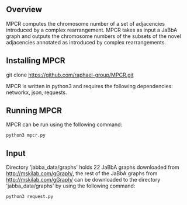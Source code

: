 ## Overview

MPCR computes the chromosome number of a set of adjacencies introduced by a complex rearrangement. MPCR takes as input a JaBbA graph and outputs the chromosome numbers of the subsets of the novel adjacencies annotated as introduced by complex rearrangements.  

## Installing MPCR

git clone https://github.com/raphael-group/MPCR.git

MPCR is written in python3 and requires the following dependencies: networkx, json, requests.

## Running MPCR

MPCR can be run using the following command:
```
python3 mpcr.py 
```
## Input

Directory 'jabba_data/graphs' holds 22 JaBbA graphs downloaded from http://mskilab.com/gGraph/, the rest of the JaBbA graphs from http://mskilab.com/gGraph/ can be downloaded to the directory 'jabba_data/graphs' by using the following command:  

```
python3 request.py 

```




